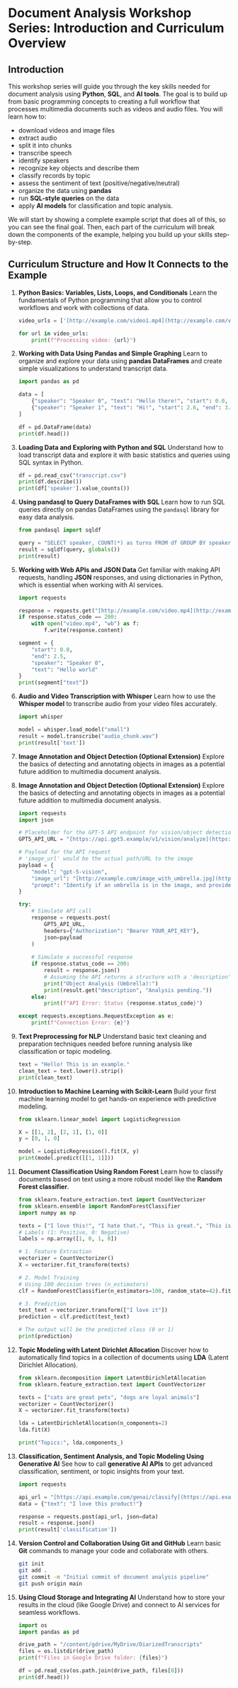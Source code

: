 # Document Analysis Workshop Series: Introduction and Curriculum Overview

## Introduction

This workshop series will guide you through the key skills needed for document analysis using **Python**, **SQL**, and **AI tools**. The goal is to build up from basic programming concepts to creating a full workflow that processes multimedia documents such as videos and audio files. You will learn how to:
* download videos and image files
* extract audio
* split it into chunks
* transcribe speech
* identify speakers
* recognize key objects and describe them
* classify records by topic
* assess the sentiment of text (positive/negative/neutral)
* organize the data using **pandas**
* run **SQL-style queries** on the data
* apply **AI models** for classification and topic analysis.

We will start by showing a complete example script that does all of this, so you can see the final goal. Then, each part of the curriculum will break down the components of the example, helping you build up your skills step-by-step.

## Curriculum Structure and How It Connects to the Example

1.  **Python Basics: Variables, Lists, Loops, and Conditionals**
    Learn the fundamentals of Python programming that allow you to control workflows and work with collections of data.

    ```python
    video_urls = ['[http://example.com/video1.mp4](http://example.com/video1.mp4)', '[http://example.com/video2.mp4](http://example.com/video2.mp4)']

    for url in video_urls:
        print(f"Processing video: {url}")
    ```

2.  **Working with Data Using Pandas and Simple Graphing**
    Learn to organize and explore your data using **pandas DataFrames** and create simple visualizations to understand transcript data.

    ```python
    import pandas as pd

    data = [
        {"speaker": "Speaker 0", "text": "Hello there!", "start": 0.0, "end": 2.5},
        {"speaker": "Speaker 1", "text": "Hi!", "start": 2.6, "end": 3.0}
    ]

    df = pd.DataFrame(data)
    print(df.head())
    ```

3.  **Loading Data and Exploring with Python and SQL**
    Understand how to load transcript data and explore it with basic statistics and queries using SQL syntax in Python.

    ```python
    df = pd.read_csv("transcript.csv")
    print(df.describe())
    print(df['speaker'].value_counts())
    ```

4.  **Using pandasql to Query DataFrames with SQL**
    Learn how to run SQL queries directly on pandas DataFrames using the `pandasql` library for easy data analysis.

    ```python
    from pandasql import sqldf

    query = "SELECT speaker, COUNT(*) as turns FROM df GROUP BY speaker"
    result = sqldf(query, globals())
    print(result)
    ```

5.  **Working with Web APIs and JSON Data**
    Get familiar with making API requests, handling **JSON** responses, and using dictionaries in Python, which is essential when working with AI services.

    ```python
    import requests

    response = requests.get("[http://example.com/video.mp4](http://example.com/video.mp4)")
    if response.status_code == 200:
        with open("video.mp4", "wb") as f:
            f.write(response.content)

    segment = {
        "start": 0.0,
        "end": 2.5,
        "speaker": "Speaker 0",
        "text": "Hello world"
    }
    print(segment["text"])
    ```

6.  **Audio and Video Transcription with Whisper**
    Learn how to use the **Whisper model** to transcribe audio from your video files accurately.

    ```python
    import whisper

    model = whisper.load_model("small")
    result = model.transcribe("audio_chunk.wav")
    print(result['text'])
    ```

7.  **Image Annotation and Object Detection (Optional Extension)**
    Explore the basics of detecting and annotating objects in images as a potential future addition to multimedia document analysis.

7.  **Image Annotation and Object Detection (Optional Extension)**
    Explore the basics of detecting and annotating objects in images as a potential future addition to multimedia document analysis.

    ```python
    import requests
    import json

    # Placeholder for the GPT-5 API endpoint for vision/object detection
    GPT5_API_URL = "[https://api.gpt5.example/v1/vision/analyze](https://api.gpt5.example/v1/vision/analyze)" 
    
    # Payload for the API request
    # 'image_url' would be the actual path/URL to the image
    payload = {
        "model": "gpt-5-vision",
        "image_url": "[http://example.com/image_with_umbrella.jpg](http://example.com/image_with_umbrella.jpg)",
        "prompt": "Identify if an umbrella is in the image, and provide a brief description of the context in which it appears."
    }

    try:
        # Simulate API call
        response = requests.post(
            GPT5_API_URL, 
            headers={"Authorization": "Bearer YOUR_API_KEY"},
            json=payload
        )
        
        # Simulate a successful response
        if response.status_code == 200:
            result = response.json()
            # Assuming the API returns a structure with a 'description' key
            print("Object Analysis (Umbrella):")
            print(result.get("description", "Analysis pending.")) 
        else:
            print(f"API Error: Status {response.status_code}")

    except requests.exceptions.RequestException as e:
        print(f"Connection Error: {e}")
    ```

8.  **Text Preprocessing for NLP**
    Understand basic text cleaning and preparation techniques needed before running analysis like classification or topic modeling.

    ```python
    text = "Hello! This is an example."
    clean_text = text.lower().strip()
    print(clean_text)
    ```

9.  **Introduction to Machine Learning with Scikit-Learn**
    Build your first machine learning model to get hands-on experience with predictive modeling.

    ```python
    from sklearn.linear_model import LogisticRegression

    X = [[1, 2], [2, 1], [1, 0]]
    y = [0, 1, 0]

    model = LogisticRegression().fit(X, y)
    print(model.predict([[1, 1]]))
    ```

10. **Document Classification Using Random Forest**
    Learn how to classify documents based on text using a more robust model like the **Random Forest classifier**.

    ```python
    from sklearn.feature_extraction.text import CountVectorizer
    from sklearn.ensemble import RandomForestClassifier
    import numpy as np

    texts = ["I love this!", "I hate that.", "This is great.", "This is terrible."]
    # Labels (1: Positive, 0: Negative)
    labels = np.array([1, 0, 1, 0])

    # 1. Feature Extraction
    vectorizer = CountVectorizer()
    X = vectorizer.fit_transform(texts)

    # 2. Model Training
    # Using 100 decision trees (n_estimators)
    clf = RandomForestClassifier(n_estimators=100, random_state=42).fit(X, labels)

    # 3. Prediction
    test_text = vectorizer.transform(["I love it"])
    prediction = clf.predict(test_text)
    
    # The output will be the predicted class (0 or 1)
    print(prediction)
    ```

11. **Topic Modeling with Latent Dirichlet Allocation**
    Discover how to automatically find topics in a collection of documents using **LDA** (Latent Dirichlet Allocation).

    ```python
    from sklearn.decomposition import LatentDirichletAllocation
    from sklearn.feature_extraction.text import CountVectorizer

    texts = ["cats are great pets", "dogs are loyal animals"]
    vectorizer = CountVectorizer()
    X = vectorizer.fit_transform(texts)

    lda = LatentDirichletAllocation(n_components=2)
    lda.fit(X)

    print("Topics:", lda.components_)
    ```

12. **Classification, Sentiment Analysis, and Topic Modeling Using Generative AI**
    See how to call **generative AI APIs** to get advanced classification, sentiment, or topic insights from your text.

    ```python
    import requests

    api_url = "[https://api.example.com/genai/classify](https://api.example.com/genai/classify)"
    data = {"text": "I love this product!"}

    response = requests.post(api_url, json=data)
    result = response.json()
    print(result['classification'])
    ```

13. **Version Control and Collaboration Using Git and GitHub**
    Learn basic **Git** commands to manage your code and collaborate with others.

    ```bash
    git init
    git add .
    git commit -m "Initial commit of document analysis pipeline"
    git push origin main
    ```

14. **Using Cloud Storage and Integrating AI**
    Understand how to store your results in the cloud (like Google Drive) and connect to AI services for seamless workflows.

    ```python
    import os
    import pandas as pd

    drive_path = "/content/gdrive/MyDrive/DiarizedTranscripts"
    files = os.listdir(drive_path)
    print(f"Files in Google Drive folder: {files}")

    df = pd.read_csv(os.path.join(drive_path, files[0]))
    print(df.head())
    ```
